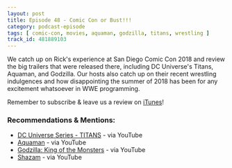 ```yaml
---
layout: post
title: Episode 48 - Comic Con or Bust!!!
category: podcast-episode
tags: [ comic-con, movies, aquaman, godzilla, titans, wrestling ]
track_id: 481889103
---
```


We catch up on Rick's experience at San Diego Comic Con 2018 and review the big trailers that were released there, including DC Universe's Titans, Aquaman, and Godzilla.  Our hosts also catch up on their recent wrestling indulgences and how disappointing the summer of 2018 has been for any excitement whatsoever in WWE programming.

Remember to subscribe & leave us a review on [iTunes](https://itunes.apple.com/us/podcast/the-rick-don-show/id1229942938)!

<!--more-->

### Recommendations & Mentions:
- [DC Universe Series - TITANS](https://www.youtube.com/watch?v=-PPofXaJ4go) - via YouTube
- [Aquaman](https://www.youtube.com/watch?v=WDkg3h8PCVU) - via YouTube
- [Godzilla: King of the Monsters](https://www.youtube.com/watch?v=wVDtmouV9kM) - via YouTube
- [Shazam](https://www.youtube.com/watch?v=-oD7B7oiBtw) - via YouTube
